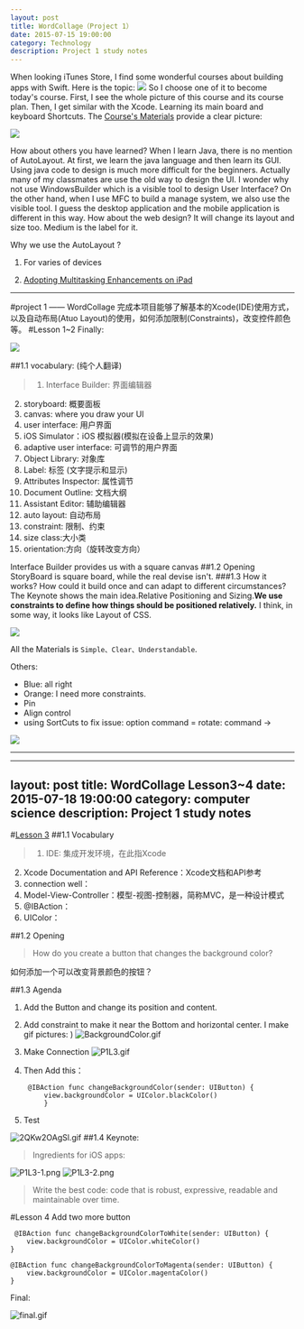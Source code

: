 ```yaml
---
layout: post
title: WordCollage（Project 1）
date: 2015-07-15 19:00:00
category: Technology
description: Project 1 study notes
---
```

When looking iTunes Store, I find some wonderful courses about building apps with Swift. 
Here is the topic:
<img src="http://upload-images.jianshu.io/upload_images/48181-28bebe6d862f3b60.png">
So I choose one of it to become today's course.
First, I see the whole picture of this course and its course plan.
Then, I get similar with the Xcode. Learning its main board and keyboard Shortcuts. The [Course's Materials]("http://swifteducation.github.io/teaching_app_development_with_swift/wordcollage.html) provide a clear picture:

<img src="http://upload-images.jianshu.io/upload_images/48181-33bc6ab89f3a257a.png">



How about others you have learned?
When I learn Java, there is no mention of AutoLayout. At first, we learn the java language and then learn its GUI. Using java code to design is much more difficult for the beginners. Actually many of my classmates are use the old way to design the UI. I wonder why not use WindowsBuilder which is a visible tool to design User Interface? On the other hand, when I use MFC to build a manage system, we also use the visible tool. I guess the desktop application and the mobile application is different in this way. How about the web design? It will change its layout and size too. Medium is the label for it.


Why we use the AutoLayout ?

1. For varies of devices

2. [Adopting Multitasking Enhancements on iPad](https://developer.apple.com/library/prerelease/ios/documentation/WindowsViews/Conceptual/AdoptingMultitaskingOniPad/index.html#//apple_ref/doc/uid/TP40015145-CH3-SW1)
 
---
#project  1 —— WordCollage
完成本项目能够了解基本的Xcode(IDE)使用方式，以及自动布局(Atuo Layout)的使用，如何添加限制(Constraints)，改变控件颜色等。
#Lesson 1~2
Finally:

<img src="http://upload-images.jianshu.io/upload_images/48181-62802bfac58326f0.png">

##1.1 vocabulary: (纯个人翻译)
>1. Interface Builder: 界面编辑器
2. storyboard: 概要面板
3. canvas: where you draw your UI
4. user interface: 用户界面
5. iOS Simulator：iOS 模拟器(模拟在设备上显示的效果)
6. adaptive user interface: 可调节的用户界面
7. Object Library: 对象库
8. Label: 标签 (文字提示和显示)
9. Attributes Inspector: 属性调节
10. Document Outline: 文档大纲
11. Assistant Editor: 辅助编辑器
12. auto layout: 自动布局
13. constraint: 限制、约束
14. size class:大小类
15. orientation:方向（旋转改变方向）

Interface Builder provides us with a square canvas
##1.2 Opening
StoryBoard is square board, while the real devise isn't.
###1.3 How it works? How could it build once and can adapt to different circumstances?  
The Keynote shows the main idea.Relative Positioning and Sizing.**We use constraints to define how things should be positioned relatively.** I think, in some way, it looks like Layout of CSS.

<img src="http://upload-images.jianshu.io/upload_images/48181-1f60c5c741b2f59d.png">

All the Materials is `Simple、Clear、Understandable`.

Others:

- Blue: all right
- Orange: I need more constraints.
- Pin 
- Align control
- using SortCuts to fix issue: option command = 
 rotate: command -> 

<img src="http://upload-images.jianshu.io/upload_images/48181-f6f26b0150b63068.png">

---
---
layout: post
title: WordCollage Lesson3~4
date: 2015-07-18 19:00:00
category: computer science
description: Project 1 study notes
---
#[Lesson 3](http://swifteducation.github.io/teaching_app_development_with_swift/wordcollage.html)
##1.1 Vocabulary
>1. IDE: 集成开发环境，在此指Xcode
2. Xcode Documentation and API Reference：Xcode文档和API参考
3. connection well：
4. Model-View-Controller：模型-视图-控制器，简称MVC，是一种设计模式
5. @IBAction：
6. UIColor：

##1.2 Opening
>How do you create a button that changes the background color?

如何添加一个可以改变背景颜色的按钮？

##1.3 Agenda
1. Add the Button and change its position and content.
2. Add constraint to make it near the Bottom and horizontal center.
I make gif pictures: )
![BackgroundColor.gif](http://upload-images.jianshu.io/upload_images/48181-745f1653ae84cf7e.gif?imageView2/2/w/1240)



3. Make Connection
![P1L3.gif](http://upload-images.jianshu.io/upload_images/48181-54a8f7824be90b84.gif?imageView2/2/w/1240)
4. Then Add this：

        @IBAction func changeBackgroundColor(sender: UIButton) {
            view.backgroundColor = UIColor.blackColor()
            }
5. Test

![2QKw2OAgSl.gif](http://upload-images.jianshu.io/upload_images/48181-173e92d1e21058d8.gif?imageView2/2/w/1240)
##1.4 Keynote:
>Ingredients for iOS apps:


![P1L3-1.png](http://upload-images.jianshu.io/upload_images/48181-0a314243abb1738b.png?imageMogr2/auto-orient/strip|imageView2/2/w/1240)
![P1L3-2.png](http://upload-images.jianshu.io/upload_images/48181-a0bd44056099dc4b.png?imageMogr2/auto-orient/strip|imageView2/2/w/1240)
> Write the best code: code that is robust, expressive, readable and maintainable over time. 

#Lesson 4
Add two more button

     @IBAction func changeBackgroundColorToWhite(sender: UIButton) {
        view.backgroundColor = UIColor.whiteColor()
    }
    
    @IBAction func changeBackgroundColorToMagenta(sender: UIButton) {
        view.backgroundColor = UIColor.magentaColor()
    }
Final:

![final.gif](http://upload-images.jianshu.io/upload_images/48181-e3388839c2e33639.gif?imageView2/2/w/1240)


